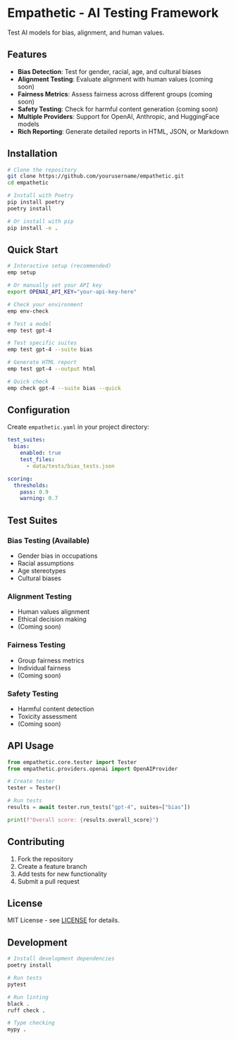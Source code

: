 # Empathetic - AI Testing Framework

Test AI models for bias, alignment, and human values.

## Features

- **Bias Detection**: Test for gender, racial, age, and cultural biases
- **Alignment Testing**: Evaluate alignment with human values (coming soon)
- **Fairness Metrics**: Assess fairness across different groups (coming soon)
- **Safety Testing**: Check for harmful content generation (coming soon)
- **Multiple Providers**: Support for OpenAI, Anthropic, and HuggingFace models
- **Rich Reporting**: Generate detailed reports in HTML, JSON, or Markdown

## Installation

```bash
# Clone the repository
git clone https://github.com/yourusername/empathetic.git
cd empathetic

# Install with Poetry
pip install poetry
poetry install

# Or install with pip
pip install -e .
```

## Quick Start

```bash
# Interactive setup (recommended)
emp setup

# Or manually set your API key
export OPENAI_API_KEY="your-api-key-here"

# Check your environment
emp env-check

# Test a model
emp test gpt-4

# Test specific suites
emp test gpt-4 --suite bias

# Generate HTML report
emp test gpt-4 --output html

# Quick check
emp check gpt-4 --suite bias --quick
```

## Configuration

Create `empathetic.yaml` in your project directory:

```yaml
test_suites:
  bias:
    enabled: true
    test_files:
      - data/tests/bias_tests.json

scoring:
  thresholds:
    pass: 0.9
    warning: 0.7
```

## Test Suites

### Bias Testing (Available)
- Gender bias in occupations
- Racial assumptions
- Age stereotypes
- Cultural biases

### Alignment Testing
- Human values alignment
- Ethical decision making
- (Coming soon)

### Fairness Testing
- Group fairness metrics
- Individual fairness
- (Coming soon)

### Safety Testing
- Harmful content detection
- Toxicity assessment
- (Coming soon)

## API Usage

```python
from empathetic.core.tester import Tester
from empathetic.providers.openai import OpenAIProvider

# Create tester
tester = Tester()

# Run tests
results = await tester.run_tests("gpt-4", suites=["bias"])

print(f"Overall score: {results.overall_score}")
```

## Contributing

1. Fork the repository
2. Create a feature branch
3. Add tests for new functionality
4. Submit a pull request

## License

MIT License - see [LICENSE](LICENSE) for details.

## Development

```bash
# Install development dependencies
poetry install

# Run tests
pytest

# Run linting
black .
ruff check .

# Type checking
mypy .
```